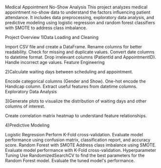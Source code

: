 Medical Appointment No-Show Analysis
This project analyzes medical appointment no-show data to understand the factors influencing patient attendance. It includes data preprocessing, exploratory data analysis, and predictive modeling using logistic regression and random forest classifiers with SMOTE to address class imbalance.


Project Overview
1)Data Loading and Cleaning

Import CSV file and create a DataFrame.
Rename columns for better readability.
Check for missing and duplicate values.
Convert date columns to datetime format.
Drop irrelevant columns (PatientId and AppointmentID).
Handle incorrect age values.
Feature Engineering

2)Calculate waiting days between scheduling and appointment.

Encode categorical columns (Gender and Show).
One-hot encode the Handicap column.
Extract useful features from datetime columns.
Exploratory Data Analysis

3)Generate plots to visualize the distribution of waiting days and other columns of interest.

Create correlation matrix heatmap to understand feature relationships.

4)Predictive Modeling

Logistic Regression
Perform K-Fold cross-validation.
Evaluate model performance using confusion matrix, classification report, and accuracy score.
Random Forest with SMOTE
Address class imbalance using SMOTE.
Evaluate model performance with K-Fold cross-validation.
Hyperparameter Tuning
Use RandomizedSearchCV to find the best parameters for the Random Forest model.
Evaluate the tuned model's performance.